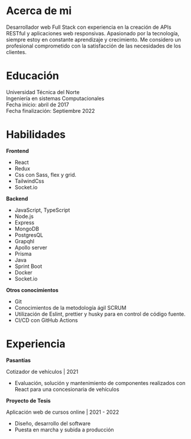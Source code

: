 # Acerca de mi

Desarrollador web Full Stack con experiencia en la creación de APIs RESTful y aplicaciones web responsivas. Apasionado por la tecnología, siempre estoy en constante aprendizaje y crecimiento. Me considero un profesional comprometido con la satisfacción de las necesidades de los clientes.

# Educación

Universidad Técnica del Norte <br/>
Ingeniería en sistemas Computacionales <br/>
Fecha inicio: abril de 2017 <br/>
Fecha finalización: Septiembre 2022

# Habilidades

**Frontend**
 * React
 * Redux
 * Css con Sass, flex y grid.
 * TailwindCss
 * Socket.io

**Backend**
* JavaScript, TypeScript
* Node.js
* Express
* MongoDB
* PostgresQL
* Grapqhl
* Apollo server
* Prisma
* Java
* Sprint Boot
* Docker
* Socket.io

**Otros conocimientos**
* Git
* Conocimientos de la metodología ágil SCRUM
* Utilización de Eslint, prettier y husky para en control de código fuente.
* CI/CD con GitHub Actions

# Experiencia

**Pasantías**

Cotizador de vehículos | 2021
* Evaluación, solución y mantenimiento de componentes realizados con React para una concesionaria de vehículos

**Proyecto de Tesis**

Aplicación web de cursos online | 2021 - 2022
 * Diseño, desarrollo del software
 * Puesta en marcha y subida a producción
